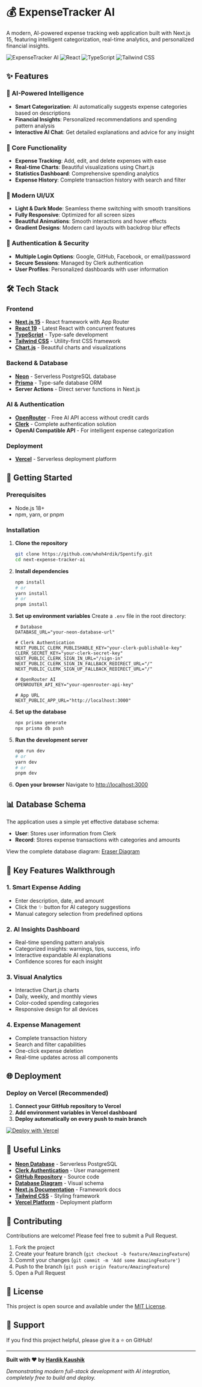 # 💰 ExpenseTracker AI

A modern, AI-powered expense tracking web application built with Next.js 15, featuring intelligent categorization, real-time analytics, and personalized financial insights.

![ExpenseTracker AI](https://img.shields.io/badge/Next.js-15.3.5-black?style=for-the-badge&logo=next.js)
![React](https://img.shields.io/badge/React-19.0.0-blue?style=for-the-badge&logo=react)
![TypeScript](https://img.shields.io/badge/TypeScript-5.0-blue?style=for-the-badge&logo=typescript)
![Tailwind CSS](https://img.shields.io/badge/Tailwind_CSS-3.4.17-38B2AC?style=for-the-badge&logo=tailwind-css)

## ✨ Features

### 🤖 AI-Powered Intelligence

- **Smart Categorization**: AI automatically suggests expense categories based on descriptions
- **Financial Insights**: Personalized recommendations and spending pattern analysis
- **Interactive AI Chat**: Get detailed explanations and advice for any insight

### 💼 Core Functionality

- **Expense Tracking**: Add, edit, and delete expenses with ease
- **Real-time Charts**: Beautiful visualizations using Chart.js
- **Statistics Dashboard**: Comprehensive spending analytics
- **Expense History**: Complete transaction history with search and filter

### 🎨 Modern UI/UX

- **Light & Dark Mode**: Seamless theme switching with smooth transitions
- **Fully Responsive**: Optimized for all screen sizes
- **Beautiful Animations**: Smooth interactions and hover effects
- **Gradient Designs**: Modern card layouts with backdrop blur effects

### 🔐 Authentication & Security

- **Multiple Login Options**: Google, GitHub, Facebook, or email/password
- **Secure Sessions**: Managed by Clerk authentication
- **User Profiles**: Personalized dashboards with user information

## 🛠️ Tech Stack

### Frontend

- **[Next.js 15](https://nextjs.org)** - React framework with App Router
- **[React 19](https://react.dev)** - Latest React with concurrent features
- **[TypeScript](https://typescriptlang.org)** - Type-safe development
- **[Tailwind CSS](https://tailwindcss.com)** - Utility-first CSS framework
- **[Chart.js](https://chartjs.org)** - Beautiful charts and visualizations

### Backend & Database

- **[Neon](https://get.neon.com/0pFcBSF)** - Serverless PostgreSQL database
- **[Prisma](https://prisma.io)** - Type-safe database ORM
- **Server Actions** - Direct server functions in Next.js

### AI & Authentication

- **[OpenRouter](https://openrouter.ai)** - Free AI API access without credit cards
- **[Clerk](https://go.clerk.com/WSe7K8F)** - Complete authentication solution
- **OpenAI Compatible API** - For intelligent expense categorization

### Deployment

- **[Vercel](https://vercel.com)** - Serverless deployment platform

## 🚀 Getting Started

### Prerequisites

- Node.js 18+
- npm, yarn, or pnpm

### Installation

1. **Clone the repository**

   ```bash
   git clone https://github.com/whoh4rdik/Spentify.git
   cd next-expense-tracker-ai
   ```

2. **Install dependencies**

   ```bash
   npm install
   # or
   yarn install
   # or
   pnpm install
   ```

3. **Set up environment variables**
   Create a `.env` file in the root directory:

   ```env
   # Database
   DATABASE_URL="your-neon-database-url"

   # Clerk Authentication
   NEXT_PUBLIC_CLERK_PUBLISHABLE_KEY="your-clerk-publishable-key"
   CLERK_SECRET_KEY="your-clerk-secret-key"
   NEXT_PUBLIC_CLERK_SIGN_IN_URL="/sign-in"
   NEXT_PUBLIC_CLERK_SIGN_IN_FALLBACK_REDIRECT_URL="/"
   NEXT_PUBLIC_CLERK_SIGN_UP_FALLBACK_REDIRECT_URL="/"

   # OpenRouter AI
   OPENROUTER_API_KEY="your-openrouter-api-key"

   # App URL
   NEXT_PUBLIC_APP_URL="http://localhost:3000"
   ```

4. **Set up the database**

   ```bash
   npx prisma generate
   npx prisma db push
   ```

5. **Run the development server**

   ```bash
   npm run dev
   # or
   yarn dev
   # or
   pnpm dev
   ```

6. **Open your browser**
   Navigate to [http://localhost:3000](http://localhost:3000)

## 📊 Database Schema

The application uses a simple yet effective database schema:

- **User**: Stores user information from Clerk
- **Record**: Stores expense transactions with categories and amounts

View the complete database diagram: [Eraser Diagram](https://app.eraser.io/workspace/XhlJP6Rdmx6nrGR0SpKz?origin=share)

## 🎯 Key Features Walkthrough

### 1. Smart Expense Adding

- Enter description, date, and amount
- Click the ✨ button for AI category suggestions
- Manual category selection from predefined options

### 2. AI Insights Dashboard

- Real-time spending pattern analysis
- Categorized insights: warnings, tips, success, info
- Interactive expandable AI explanations
- Confidence scores for each insight

### 3. Visual Analytics

- Interactive Chart.js charts
- Daily, weekly, and monthly views
- Color-coded spending categories
- Responsive design for all devices

### 4. Expense Management

- Complete transaction history
- Search and filter capabilities
- One-click expense deletion
- Real-time updates across all components

## 🌐 Deployment

### Deploy on Vercel (Recommended)

1. **Connect your GitHub repository to Vercel**
2. **Add environment variables in Vercel dashboard**
3. **Deploy automatically on every push to main branch**

[![Deploy with Vercel](https://vercel.com/button)](https://vercel.com/new/clone?repository-url=https://github.com/whoh4rdik/Spentify)

## 📎 Useful Links

- **[Neon Database](https://get.neon.com/0pFcBSF)** - Serverless PostgreSQL
- **[Clerk Authentication](https://go.clerk.com/WSe7K8F)** - User management
- **[GitHub Repository](https://github.com/whoh4rdik/Spentify)** - Source code
- **[Database Diagram](https://app.eraser.io/workspace/XhlJP6Rdmx6nrGR0SpKz?origin=share)** - Visual schema
- **[Next.js Documentation](https://nextjs.org)** - Framework docs
- **[Tailwind CSS](https://tailwindcss.com)** - Styling framework
- **[Vercel Platform](https://vercel.com)** - Deployment platform

## 🤝 Contributing

Contributions are welcome! Please feel free to submit a Pull Request.

1. Fork the project
2. Create your feature branch (`git checkout -b feature/AmazingFeature`)
3. Commit your changes (`git commit -m 'Add some AmazingFeature'`)
4. Push to the branch (`git push origin feature/AmazingFeature`)
5. Open a Pull Request

## 📝 License

This project is open source and available under the [MIT License](LICENSE).

## 💖 Support

If you find this project helpful, please give it a ⭐ on GitHub!

---

**Built with ❤️ by [Hardik Kaushik](https://github.com/whoh4rdik)**

_Demonstrating modern full-stack development with AI integration, completely free to build and deploy._
